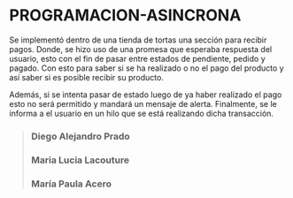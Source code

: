 # PROGRAMACION-ASINCRONA

Se implementó dentro de una tienda de tortas una sección para recibir pagos. Donde, se hizo uso de una promesa que esperaba respuesta del usuario, esto con el fin de pasar entre estados de pendiente, pedido y pagado. Con esto para saber si se ha realizado o no el pago del producto y así saber si es posible recibir su producto. 

Además, si se intenta pasar de estado luego de ya haber realizado el pago esto no será permitido y mandará un mensaje de alerta. Finalmente, se le informa a el usuario en un hilo que se está realizando dicha transacción.

> ### Diego Alejandro Prado
> ### Maria Lucia Lacouture
> ### María Paula Acero 
